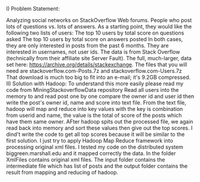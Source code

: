 I) Problem Statement:

Analyzing social networks on StackOverflow Web forums. 
People who post lots of questions vs. lots of answers. 
As a starting point, they would like the following two lists of users: The top 10 users by total score on questions asked 
The top 10 users by total score on answers posted In both cases, they are only interested in posts from the past 6 months. 
They are interested in usernames, not user ids. The data is from Stack Overflow (technically from their affiliate site Server Fault).
The full, much-larger, data set here: https://archive.org/details/stackexchange. 
The files that you will need are stackoverflow.com-Posts.7z and stackoverflow.com-Users.7z 
That download is much too big to fit into an e-mail; it's 9.2GB compressed. 
II) Solution with Hadoop: To understand this more easily please read my code from MiningStackoverflowData repository 
Read all users into the memory to and read post one by one compare the owner id and user id then write the post's owner id, 
name and score into text file. From the text file, hadoop will map and reduce into key values with the key is
combination from userid and name, the value is the total of score of the posts which have them same owner. 
AFter hadoop spits out the processed file, we again read back into memory and sort these values then give out the top scores. 
I dind't write the code to get all top scores because it will be similar to the first solution. 
I just try to apply Hadoop Map Reduce framework into processing original xml files. 
I tested my code on the distributed system biggreen.marshall.edu and it mapped correctly the data. 
In the folder XmlFiles contains original xml files. The input folder contains the intermediate file which has 
list of posts and the output folder contains the result from mapping and reducing of hadoop.
